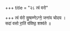 +++
title = "२८ त्वं वरो"

+++
त्वं व॑रो सु॒षाम्णेऽग्ने॒ जना॑य चोदय ।  
सदा॑ वसो रा॒तिं य॑विष्ठ॒ शश्व॑ते ॥